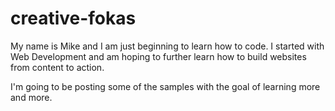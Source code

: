 # creative-fokas

My name is Mike and I am just beginning to learn how to code. I started with Web Development and am hoping to further learn how to build websites 
from content to action.

I'm going to be posting some of the samples with the goal of learning more and more.
